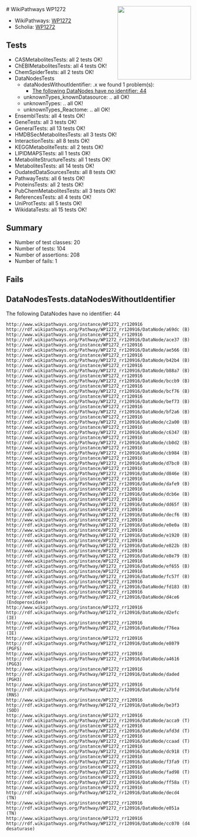 <img style="float: right; width: 200px" src="https://upload.wikimedia.org/wikipedia/commons/thumb/8/83/Wplogo_with_text_500.png/640px-Wplogo_with_text_500.png" />
# WikiPathways WP1272

* WikiPathways: [WP1272](https://wikipathways.org/pathways/WP1272)
* Scholia: [WP1272](https://scholia.toolforge.org/wikipathways/WP1272)
## Tests
* CASMetabolitesTests: all 2 tests OK!
* ChEBIMetabolitesTests: all 4 tests OK!
* ChemSpiderTests: all 2 tests OK!
* DataNodesTests
    * dataNodesWithoutIdentifier: .x we found 1 problem(s):
        * [The following DataNodes have no identifier: 44](#8792c4f1)
    * unknownTypes_knownDatasource: .. all OK!
    * unknownTypes: .. all OK!
    * unknownTypes_Reactome: .. all OK!
* EnsemblTests: all 4 tests OK!
* GeneTests: all 3 tests OK!
* GeneralTests: all 13 tests OK!
* HMDBSecMetabolitesTests: all 3 tests OK!
* InteractionTests: all 8 tests OK!
* KEGGMetaboliteTests: all 2 tests OK!
* LIPIDMAPSTests: all 1 tests OK!
* MetaboliteStructureTests: all 1 tests OK!
* MetabolitesTests: all 14 tests OK!
* OudatedDataSourcesTests: all 8 tests OK!
* PathwayTests: all 6 tests OK!
* ProteinsTests: all 2 tests OK!
* PubChemMetabolitesTests: all 3 tests OK!
* ReferencesTests: all 4 tests OK!
* UniProtTests: all 5 tests OK!
* WikidataTests: all 15 tests OK!


## Summary

* Number of test classes: 20
* Number of tests: 104
* Number of assertions: 208
* Number of fails: 1

## Fails

<a name="8792c4f1" />

## DataNodesTests.dataNodesWithoutIdentifier

The following DataNodes have no identifier: 44
```
http://www.wikipathways.org/instance/WP1272_rr120916 http://rdf.wikipathways.org/Pathway/WP1272_rr120916/DataNode/a69dc (B)
http://www.wikipathways.org/instance/WP1272_rr120916 http://rdf.wikipathways.org/Pathway/WP1272_rr120916/DataNode/ace37 (B)
http://www.wikipathways.org/instance/WP1272_rr120916 http://rdf.wikipathways.org/Pathway/WP1272_rr120916/DataNode/ae566 (B)
http://www.wikipathways.org/instance/WP1272_rr120916 http://rdf.wikipathways.org/Pathway/WP1272_rr120916/DataNode/b42b4 (B)
http://www.wikipathways.org/instance/WP1272_rr120916 http://rdf.wikipathways.org/Pathway/WP1272_rr120916/DataNode/b88a7 (B)
http://www.wikipathways.org/instance/WP1272_rr120916 http://rdf.wikipathways.org/Pathway/WP1272_rr120916/DataNode/bccb9 (B)
http://www.wikipathways.org/instance/WP1272_rr120916 http://rdf.wikipathways.org/Pathway/WP1272_rr120916/DataNode/bcf76 (B)
http://www.wikipathways.org/instance/WP1272_rr120916 http://rdf.wikipathways.org/Pathway/WP1272_rr120916/DataNode/bef73 (B)
http://www.wikipathways.org/instance/WP1272_rr120916 http://rdf.wikipathways.org/Pathway/WP1272_rr120916/DataNode/bf2a6 (B)
http://www.wikipathways.org/instance/WP1272_rr120916 http://rdf.wikipathways.org/Pathway/WP1272_rr120916/DataNode/c2a00 (B)
http://www.wikipathways.org/instance/WP1272_rr120916 http://rdf.wikipathways.org/Pathway/WP1272_rr120916/DataNode/c6347 (B)
http://www.wikipathways.org/instance/WP1272_rr120916 http://rdf.wikipathways.org/Pathway/WP1272_rr120916/DataNode/cb0d2 (B)
http://www.wikipathways.org/instance/WP1272_rr120916 http://rdf.wikipathways.org/Pathway/WP1272_rr120916/DataNode/cb984 (B)
http://www.wikipathways.org/instance/WP1272_rr120916 http://rdf.wikipathways.org/Pathway/WP1272_rr120916/DataNode/d7bc0 (B)
http://www.wikipathways.org/instance/WP1272_rr120916 http://rdf.wikipathways.org/Pathway/WP1272_rr120916/DataNode/d846e (B)
http://www.wikipathways.org/instance/WP1272_rr120916 http://rdf.wikipathways.org/Pathway/WP1272_rr120916/DataNode/dafe9 (B)
http://www.wikipathways.org/instance/WP1272_rr120916 http://rdf.wikipathways.org/Pathway/WP1272_rr120916/DataNode/dcb6e (B)
http://www.wikipathways.org/instance/WP1272_rr120916 http://rdf.wikipathways.org/Pathway/WP1272_rr120916/DataNode/dd65f (B)
http://www.wikipathways.org/instance/WP1272_rr120916 http://rdf.wikipathways.org/Pathway/WP1272_rr120916/DataNode/decf6 (B)
http://www.wikipathways.org/instance/WP1272_rr120916 http://rdf.wikipathways.org/Pathway/WP1272_rr120916/DataNode/e0e0a (B)
http://www.wikipathways.org/instance/WP1272_rr120916 http://rdf.wikipathways.org/Pathway/WP1272_rr120916/DataNode/e1920 (B)
http://www.wikipathways.org/instance/WP1272_rr120916 http://rdf.wikipathways.org/Pathway/WP1272_rr120916/DataNode/e822b (B)
http://www.wikipathways.org/instance/WP1272_rr120916 http://rdf.wikipathways.org/Pathway/WP1272_rr120916/DataNode/e8e79 (B)
http://www.wikipathways.org/instance/WP1272_rr120916 http://rdf.wikipathways.org/Pathway/WP1272_rr120916/DataNode/ef655 (B)
http://www.wikipathways.org/instance/WP1272_rr120916 http://rdf.wikipathways.org/Pathway/WP1272_rr120916/DataNode/fc57f (B)
http://www.wikipathways.org/instance/WP1272_rr120916 http://rdf.wikipathways.org/Pathway/WP1272_rr120916/DataNode/fd183 (B)
http://www.wikipathways.org/instance/WP1272_rr120916 http://rdf.wikipathways.org/Pathway/WP1272_rr120916/DataNode/d4ce6 (Endoperoxidase)
http://www.wikipathways.org/instance/WP1272_rr120916 http://rdf.wikipathways.org/Pathway/WP1272_rr120916/DataNode/d2efc (IE)
http://www.wikipathways.org/instance/WP1272_rr120916 http://rdf.wikipathways.org/Pathway/WP1272_rr120916/DataNode/f76ea (IE)
http://www.wikipathways.org/instance/WP1272_rr120916 http://rdf.wikipathways.org/Pathway/WP1272_rr120916/DataNode/e8079 (PGFS)
http://www.wikipathways.org/instance/WP1272_rr120916 http://rdf.wikipathways.org/Pathway/WP1272_rr120916/DataNode/a4616 (PGG3)
http://www.wikipathways.org/instance/WP1272_rr120916 http://rdf.wikipathways.org/Pathway/WP1272_rr120916/DataNode/daded (PGH3)
http://www.wikipathways.org/instance/WP1272_rr120916 http://rdf.wikipathways.org/Pathway/WP1272_rr120916/DataNode/a7bfd (RNS)
http://www.wikipathways.org/instance/WP1272_rr120916 http://rdf.wikipathways.org/Pathway/WP1272_rr120916/DataNode/be3f3 (SOD)
http://www.wikipathways.org/instance/WP1272_rr120916 http://rdf.wikipathways.org/Pathway/WP1272_rr120916/DataNode/acca9 (T)
http://www.wikipathways.org/instance/WP1272_rr120916 http://rdf.wikipathways.org/Pathway/WP1272_rr120916/DataNode/afd3d (T)
http://www.wikipathways.org/instance/WP1272_rr120916 http://rdf.wikipathways.org/Pathway/WP1272_rr120916/DataNode/ccaad (T)
http://www.wikipathways.org/instance/WP1272_rr120916 http://rdf.wikipathways.org/Pathway/WP1272_rr120916/DataNode/dc918 (T)
http://www.wikipathways.org/instance/WP1272_rr120916 http://rdf.wikipathways.org/Pathway/WP1272_rr120916/DataNode/f3fa9 (T)
http://www.wikipathways.org/instance/WP1272_rr120916 http://rdf.wikipathways.org/Pathway/WP1272_rr120916/DataNode/fad98 (T)
http://www.wikipathways.org/instance/WP1272_rr120916 http://rdf.wikipathways.org/Pathway/WP1272_rr120916/DataNode/ff58a (T)
http://www.wikipathways.org/instance/WP1272_rr120916 http://rdf.wikipathways.org/Pathway/WP1272_rr120916/DataNode/decd4 (TN)
http://www.wikipathways.org/instance/WP1272_rr120916 http://rdf.wikipathways.org/Pathway/WP1272_rr120916/DataNode/e051a (TN)
http://www.wikipathways.org/instance/WP1272_rr120916 http://rdf.wikipathways.org/Pathway/WP1272_rr120916/DataNode/cc070 (d4 desaturase)
```

